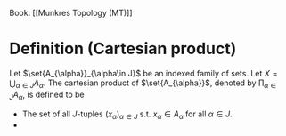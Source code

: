 Book: [[Munkres Topology (MT)]]
# Definition (Cartesian product)
Let $\set{A_{\alpha}}_{\alpha\in J}$ be an indexed family of sets.
Let $\displaystyle X=\bigcup_{\alpha\in J}A_{\alpha}$.
The cartesian product of $\set{A_{\alpha}}$, denoted by $\displaystyle \prod_{\alpha\in J}A_{\alpha}$, is defined to be
- The set of all $J$-tuples $(x_{\alpha})_{\alpha\in J}$ s.t. $x_{\alpha}\in A_{\alpha}$ for all $\alpha\in J$.
- 